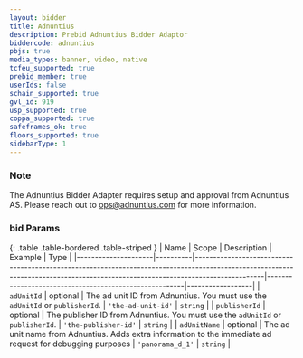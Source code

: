 ```yaml
---
layout: bidder
title: Adnuntius
description: Prebid Adnuntius Bidder Adaptor
biddercode: adnuntius
pbjs: true
media_types: banner, video, native
tcfeu_supported: true
prebid_member: true
userIds: false
schain_supported: true
gvl_id: 919
usp_supported: true
coppa_supported: true
safeframes_ok: true
floors_supported: true
sidebarType: 1
---
```


### Note

The Adnuntius Bidder Adapter requires setup and approval from Adnuntius AS.
Please reach out to <ops@adnuntius.com> for more information.

### bid Params

{: .table .table-bordered .table-striped }
| Name                | Scope    | Description                                                                                                                                                                   | Example                                               | Type             |
|---------------------|----------|-------------------------------------------------------------------------------------------------------------------------------------------------------------------------------|-------------------------------------------------------|------------------|
| `adUnitId`          | optional | The ad unit ID from Adnuntius. You must use the `adUnitId` or `publisherId`.                                                                                                  | `'the-ad-unit-id'`                                    | `string`         | 
| `publisherId`       | optional | The publisher ID from Adnuntius. You must use the `adUnitId` or `publisherId`.                                                                                                | `'the-publisher-id'`                                  | `string`         |
| `adUnitName`        | optional | The ad unit name from Adnuntius. Adds extra information to the immediate ad request for debugging purposes                                                                    | `'panorama_d_1'`                                      | `string`         |

